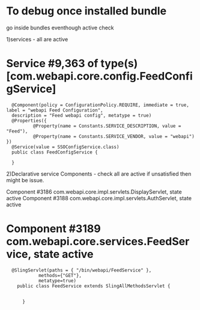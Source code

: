 To debug once installed bundle
================================

go inside bundles eventhough active check

1)services - all are active 


Service #9,363 of type(s) [com.webapi.core.config.FeedConfigService]
=====================================================================
    

      @Component(policy = ConfigurationPolicy.REQUIRE, immediate = true, label = "webapi Feed Configuration",
      description = "Feed webapi config", metatype = true)
      @Properties({
              @Property(name = Constants.SERVICE_DESCRIPTION, value = "Feed"),
              @Property(name = Constants.SERVICE_VENDOR, value = "webapi") })
      @Service(value = SSOConfigService.class)
      public class FeedConfigService {

      }


2)Declarative service Components  - check all are active if unsatisfied then might be issue.

 Component #3186 com.webapi.core.impl.servlets.DisplayServlet, state active
Component #3188 com.webapi.core.impl.servlets.AuthServlet, state active


Component #3189 com.webapi.core.services.FeedService, state active
===================================================================
  
      @SlingServlet(paths = { "/bin/webapi/FeedService" },
                methods={"GET"},
                metatype=true)
        public class FeedService extends SlingAllMethodsServlet {


          }

